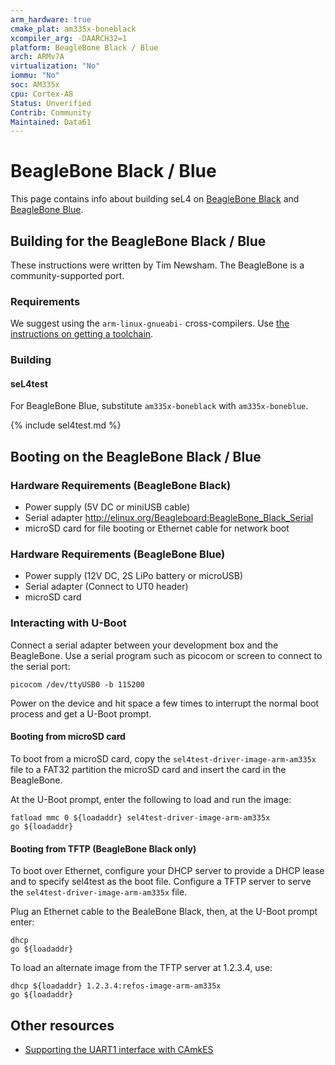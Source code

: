 ```yaml
---
arm_hardware: true
cmake_plat: am335x-boneblack
xcompiler_arg: -DAARCH32=1
platform: BeagleBone Black / Blue
arch: ARMv7A
virtualization: "No"
iommu: "No"
soc: AM335x
cpu: Cortex-A8
Status: Unverified
Contrib: Community
Maintained: Data61
---
```


# BeagleBone Black / Blue

This page contains info about building seL4 on
[BeagleBone Black](https://beagleboard.org/black) and
[BeagleBone Blue](https://beagleboard.org/blue).

## Building for the BeagleBone Black / Blue
These instructions were written by Tim Newsham. The BeagleBone is
a community-supported port.

### Requirements
We suggest using the `arm-linux-gnueabi-` cross-compilers. Use
[the instructions on getting a toolchain](/GettingStarted#getting-cross-compilers).

### Building

#### seL4test

For BeagleBone Blue, substitute `am335x-boneblack` with `am335x-boneblue`.

{% include sel4test.md %}

## Booting on the BeagleBone Black / Blue

### Hardware Requirements (BeagleBone Black)

* Power supply (5V DC or miniUSB cable)
* Serial adapter <http://elinux.org/Beagleboard:BeagleBone_Black_Serial>
* microSD card for file booting or Ethernet cable for network boot

### Hardware Requirements (BeagleBone Blue)

* Power supply (12V DC, 2S LiPo battery or microUSB)
* Serial adapter (Connect to UT0 header)
* microSD card

### Interacting with U-Boot

Connect a serial adapter between your development box and the BeagleBone. Use
a serial program such as picocom or screen to connect to the serial port:

```
picocom /dev/ttyUSB0 -b 115200
```

Power on the device and hit space a few times to interrupt the normal boot
process and get a U-Boot prompt.

#### Booting from microSD card

To boot from a microSD card, copy the `sel4test-driver-image-arm-am335x` file
to a FAT32 partition the microSD card and insert the card in the BeagleBone.

At the U-Boot prompt, enter the following to load and run the image:

```
fatload mmc 0 ${loadaddr} sel4test-driver-image-arm-am335x
go ${loadaddr}
```

#### Booting from TFTP (BeagleBone Black only)

To boot over Ethernet, configure your DHCP server to provide a DHCP lease and
to specify sel4test as the boot file.
Configure a TFTP server to serve the `sel4test-driver-image-arm-am335x` file.

Plug an Ethernet cable to the BealeBone Black, then, at the U-Boot prompt
enter:

```
dhcp
go ${loadaddr}
```

To load an alternate image from the TFTP server at 1.2.3.4, use:

```
dhcp ${loadaddr} 1.2.3.4:refos-image-arm-am335x
go ${loadaddr}
```

## Other resources

* [Supporting the UART1 interface with CAmkES](http://julien.gunnm.org/geek/sel4/beaglebone%20black/2016/06/15/beaglebone-black-sel4-uart1/)

